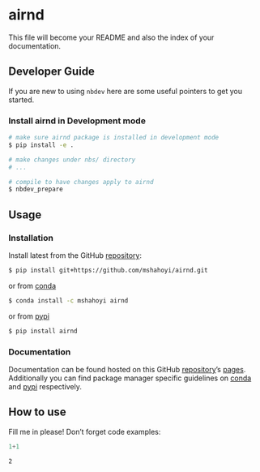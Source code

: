 # airnd


<!-- WARNING: THIS FILE WAS AUTOGENERATED! DO NOT EDIT! -->

This file will become your README and also the index of your
documentation.

## Developer Guide

If you are new to using `nbdev` here are some useful pointers to get you
started.

### Install airnd in Development mode

``` sh
# make sure airnd package is installed in development mode
$ pip install -e .

# make changes under nbs/ directory
# ...

# compile to have changes apply to airnd
$ nbdev_prepare
```

## Usage

### Installation

Install latest from the GitHub
[repository](https://github.com/mshahoyi/airnd):

``` sh
$ pip install git+https://github.com/mshahoyi/airnd.git
```

or from [conda](https://anaconda.org/mshahoyi/airnd)

``` sh
$ conda install -c mshahoyi airnd
```

or from [pypi](https://pypi.org/project/airnd/)

``` sh
$ pip install airnd
```

### Documentation

Documentation can be found hosted on this GitHub
[repository](https://github.com/mshahoyi/airnd)’s
[pages](https://mshahoyi.github.io/airnd/). Additionally you can find
package manager specific guidelines on
[conda](https://anaconda.org/mshahoyi/airnd) and
[pypi](https://pypi.org/project/airnd/) respectively.

## How to use

Fill me in please! Don’t forget code examples:

``` python
1+1
```

    2
